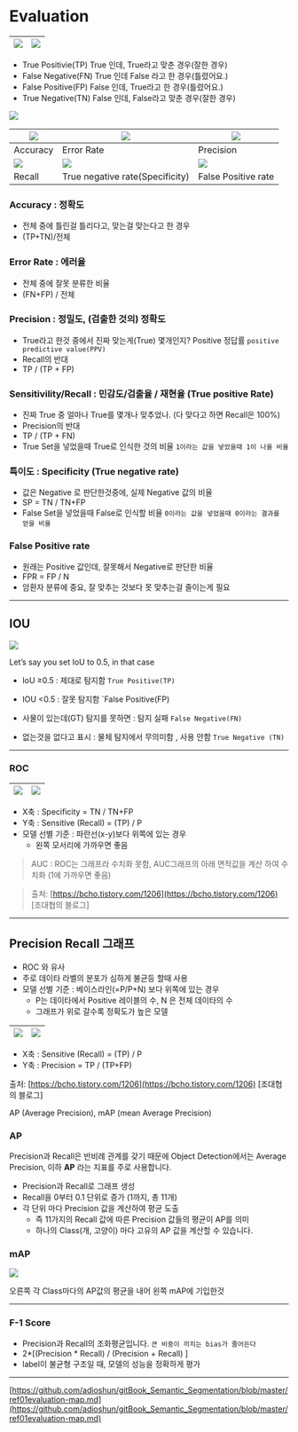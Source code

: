 # Evaluation 


|![](https://hoya012.github.io/assets/img/object_detection_fourth/fig3.PNG) |![](https://hoya012.github.io/assets/img/object_detection_fourth/fig4.PNG)|
|-|-|

- True Positivie(TP)	True 인데, True라고 맞춘 경우(잘한 경우)
- False Negative(FN)	True 인데 False 라고 한 경우(틀렸어요.)
- False Positive(FP)	False 인데, True라고 한 경우(틀렸어요.)
- True Negative(TN)	False 인데, False라고 맞춘 경우(잘한 경우)


![](https://i.imgur.com/atBT1ux.png)

|![](https://i.imgur.com/OFpcgAc.png)|![](https://i.imgur.com/p6npcBu.png)|![](https://i.imgur.com/hf80DVr.png)|
|-|-|-|
|Accuracy|Error Rate|Precision|
|![](https://i.imgur.com/3VDqaKg.png)|![](https://i.imgur.com/LPZyApp.png)|![](https://i.imgur.com/qrtq4AU.png)|
|Recall|True negative rate(Specificity)|False Positive rate|


### Accuracy : 정확도 
- 전체 중에 틀린걸 틀리다고, 맞는걸 맞는다고 한 경우 
- (TP+TN)/전체 

###  Error Rate : 에러율 
- 전체 중에 잘못 분류한 비율 
- (FN+FP) / 전체 

### Precision : 정밀도, (검출한 것의) 정확도
- True라고 한것 중에서 진짜 맞는게(True) 몇개인지? Positive 정답률 `positive predictive value(PPV)`
- Recall의 반대 
- TP / (TP + FP)

### Sensitivility/Recall : 민감도/검출율 / 재현율 (True positive Rate)
- 진짜 True 중 얼마나 True를 몇개나 맞추었나. (다 맞다고 하면 Recall은 100%)
- Precision의 반대 
- TP / (TP + FN) 
- True Set을 넣었을때 True로 인식한 것의 비율 `1이라는 값을 넣었을때 1이 나올 비율  `

### 특이도 : Specificity (True negative rate)
- 값은 Negative 로 판단한것중에, 실제 Negative 값의 비율
- SP = TN / TN+FP
- False Set을 넣었을때 False로 인식할 비율  `0이라는 값을 넣었을때 0이라는 결과를 얻을 비율 `

### False Positive rate
- 원래는 Positive 값인데, 잘못해서 Negative로 판단한 비율
- FPR = FP / N
- 암환자 분류에 중요, 잘 맞추는 것보다 못 맞추는걸 줄이는게 필요 

---

## IOU

![](https://hoya012.github.io/assets/img/object_detection_fourth/fig1.PNG)

Let’s say you set IoU to 0.5, in that case

-   IoU ≥0.5 : 제대로 탐지함 `True Positive(TP)`

-   IOU <0.5 : 잘못 탐지함 `False Positive(FP)

-   사물이 있는데(GT) 탐지를 못하면 : 탐지 실패 `False Negative(FN)`

-   없는것을 없다고 표시 : 물체 탐지에서 무의미함 , 사용 안함 `True Negative (TN)`



---



### ROC 
|![](https://i.imgur.com/UJAOjp8.png)|![](https://scikit-learn.org/stable/_images/sphx_glr_plot_roc_001.png)|
|-|-|

- X축 : Specificity = TN / TN+FP
- Y축 : Sensitive (Recall) = (TP) / P
- 모델 선별 기준 : 파란선(x-y)보다 위쪽에 있는 경우 
	- 왼쪽 모서리에 가까우면 좋음 

>  AUC : ROC는 그래프라 수치화 못함, AUC그래프의 아래 면적값을 계산 하여 수치화 (1에 가까우면 좋음)


> 출처: [https://bcho.tistory.com/1206](https://bcho.tistory.com/1206) [조대협의 블로그]
---


## Precision Recall 그래프 

- ROC 와 유사
- 주로 데이타 라벨의 분포가 심하게 불균등 할때 사용
- 모델 선별 기준 : 베이스라인(=P/P+N) 보다 위쪽에 있는 경우
	- P는 데이타에서 Positive 레이블의 수, N 은 전체 데이타의 수  
	- 그래프가 위로 갈수록 정확도가 높은 모델 

|![](https://i.imgur.com/7QmnbQf.png)|![](https://i.imgur.com/9mRWgCj.png)|
|-|-|
-   X축 : Sensitive (Recall) = (TP) / P  
-   Y축 : Precision = TP / (TP+FP)
    

  
  
출처: [https://bcho.tistory.com/1206](https://bcho.tistory.com/1206) [조대협의 블로그]

AP (Average Precision), mAP (mean Average Precision)

### AP 




Precision과 Recall은 반비례 관계를 갖기 때문에 Object Detection에서는 Average Precision, 이하 **AP** 라는 지표를 주로 사용합니다.
- Precision과 Recall로 그래프 생성 
- Recall을 0부터 0.1 단위로 증가 (1까지, 총 11개)
- 각 단위 마다 Precision 값을 계산하여 평균 도출 
	- 즉 11가지의 Recall 값에 따른 Precision 값들의 평균이 AP를 의미
	- 하나의 Class(개, 고양이) 마다 고유의 AP 값을 계산할 수 있습니다.

### mAP
![](https://i.imgur.com/eFMxqgv.png)

오른쪽 각 Class마다의 AP값의 평균을 내어 왼쪽 mAP에 기입한것 

---


### F-1 Score 
- Precision과 Recall의 조화평균입니다. `큰 비중이 끼치는 bias가 줄어든다`
- 2*[(Precision * Recall) / (Precision + Recall)  ]
- label이 불균형 구조일 때, 모델의 성능을 정확하게 평가


---
[https://github.com/adioshun/gitBook_Semantic_Segmentation/blob/master/ref01evaluation-map.md](https://github.com/adioshun/gitBook_Semantic_Segmentation/blob/master/ref01evaluation-map.md)
